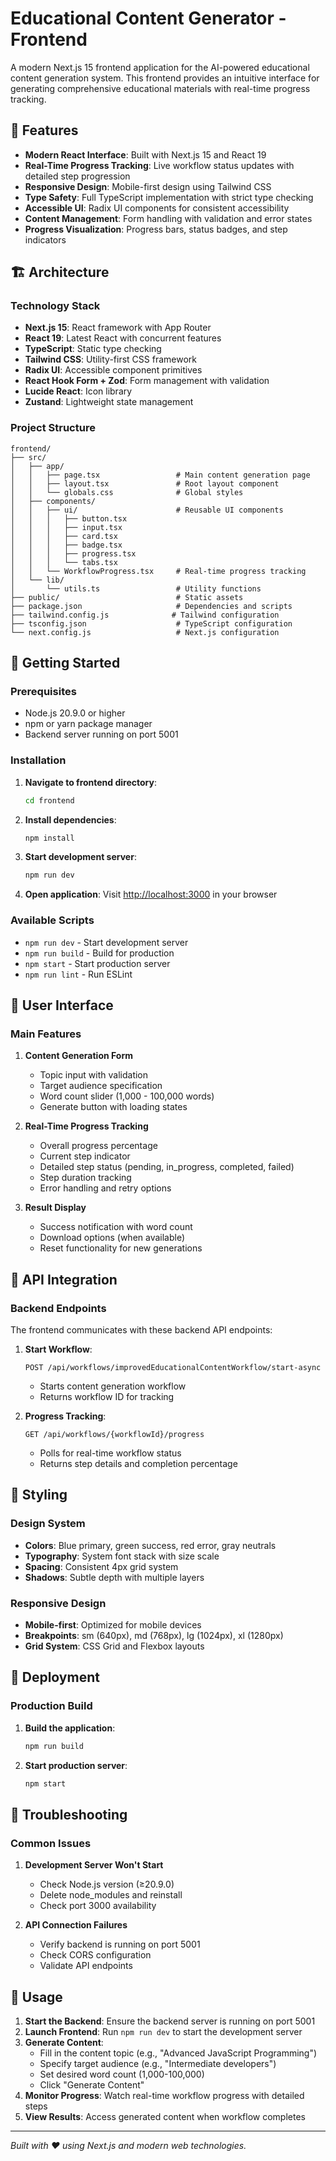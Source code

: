 # Educational Content Generator - Frontend

A modern Next.js 15 frontend application for the AI-powered educational content generation system. This frontend provides an intuitive interface for generating comprehensive educational materials with real-time progress tracking.

## 🚀 Features

- **Modern React Interface**: Built with Next.js 15 and React 19
- **Real-Time Progress Tracking**: Live workflow status updates with detailed step progression  
- **Responsive Design**: Mobile-first design using Tailwind CSS
- **Type Safety**: Full TypeScript implementation with strict type checking
- **Accessible UI**: Radix UI components for consistent accessibility
- **Content Management**: Form handling with validation and error states
- **Progress Visualization**: Progress bars, status badges, and step indicators

## 🏗️ Architecture

### Technology Stack

- **Next.js 15**: React framework with App Router
- **React 19**: Latest React with concurrent features  
- **TypeScript**: Static type checking
- **Tailwind CSS**: Utility-first CSS framework
- **Radix UI**: Accessible component primitives
- **React Hook Form + Zod**: Form management with validation
- **Lucide React**: Icon library
- **Zustand**: Lightweight state management

### Project Structure

```
frontend/
├── src/
│   ├── app/
│   │   ├── page.tsx                 # Main content generation page
│   │   ├── layout.tsx               # Root layout component
│   │   └── globals.css              # Global styles
│   ├── components/
│   │   ├── ui/                      # Reusable UI components
│   │   │   ├── button.tsx
│   │   │   ├── input.tsx
│   │   │   ├── card.tsx
│   │   │   ├── badge.tsx
│   │   │   ├── progress.tsx
│   │   │   └── tabs.tsx
│   │   └── WorkflowProgress.tsx     # Real-time progress tracking
│   └── lib/
│       └── utils.ts                 # Utility functions
├── public/                          # Static assets
├── package.json                     # Dependencies and scripts
├── tailwind.config.js              # Tailwind configuration
├── tsconfig.json                    # TypeScript configuration
└── next.config.js                   # Next.js configuration
```

## 🚦 Getting Started

### Prerequisites

- Node.js 20.9.0 or higher
- npm or yarn package manager
- Backend server running on port 5001

### Installation

1. **Navigate to frontend directory**:
   ```bash
   cd frontend
   ```

2. **Install dependencies**:
   ```bash
   npm install
   ```

3. **Start development server**:
   ```bash
   npm run dev
   ```

4. **Open application**:
   Visit [http://localhost:3000](http://localhost:3000) in your browser

### Available Scripts

- `npm run dev` - Start development server
- `npm run build` - Build for production
- `npm start` - Start production server  
- `npm run lint` - Run ESLint

## 📱 User Interface

### Main Features

1. **Content Generation Form**
   - Topic input with validation
   - Target audience specification  
   - Word count slider (1,000 - 100,000 words)
   - Generate button with loading states

2. **Real-Time Progress Tracking**
   - Overall progress percentage
   - Current step indicator
   - Detailed step status (pending, in_progress, completed, failed)
   - Step duration tracking
   - Error handling and retry options

3. **Result Display**
   - Success notification with word count
   - Download options (when available)
   - Reset functionality for new generations

## 🔌 API Integration

### Backend Endpoints

The frontend communicates with these backend API endpoints:

1. **Start Workflow**:
   ```
   POST /api/workflows/improvedEducationalContentWorkflow/start-async
   ```
   - Starts content generation workflow
   - Returns workflow ID for tracking

2. **Progress Tracking**:
   ```
   GET /api/workflows/{workflowId}/progress
   ```
   - Polls for real-time workflow status
   - Returns step details and completion percentage

## 🎨 Styling

### Design System

- **Colors**: Blue primary, green success, red error, gray neutrals
- **Typography**: System font stack with size scale
- **Spacing**: Consistent 4px grid system
- **Shadows**: Subtle depth with multiple layers

### Responsive Design

- **Mobile-first**: Optimized for mobile devices
- **Breakpoints**: sm (640px), md (768px), lg (1024px), xl (1280px)
- **Grid System**: CSS Grid and Flexbox layouts

## 🚀 Deployment

### Production Build

1. **Build the application**:
   ```bash
   npm run build
   ```

2. **Start production server**:
   ```bash
   npm start
   ```

## 🐛 Troubleshooting

### Common Issues

1. **Development Server Won't Start**
   - Check Node.js version (≥20.9.0)
   - Delete node_modules and reinstall
   - Check port 3000 availability

2. **API Connection Failures**  
   - Verify backend is running on port 5001
   - Check CORS configuration
   - Validate API endpoints

## 📄 Usage

1. **Start the Backend**: Ensure the backend server is running on port 5001
2. **Launch Frontend**: Run `npm run dev` to start the development server
3. **Generate Content**: 
   - Fill in the content topic (e.g., "Advanced JavaScript Programming")
   - Specify target audience (e.g., "Intermediate developers")
   - Set desired word count (1,000-100,000)
   - Click "Generate Content"
4. **Monitor Progress**: Watch real-time workflow progress with detailed steps
5. **View Results**: Access generated content when workflow completes

---

*Built with ❤️ using Next.js and modern web technologies.*